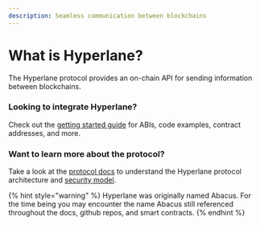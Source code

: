 ```yaml
---
description: Seamless communication between blockchains
---
```


# What is Hyperlane?

The Hyperlane protocol provides an on-chain API for sending information between blockchains.

### Looking to integrate Hyperlane?

Check out the [getting started guide](developers/getting-started.md) for ABIs, code examples, contract addresses, and more.

### Want to learn more about the protocol?

Take a look at the [protocol docs](protocol/overview.md) to understand the Hyperlane protocol architecture and [security model](protocol/security/).

{% hint style="warning" %}
Hyperlane was originally named Abacus. For the time being you may encounter the name Abacus still referenced throughout the docs, github repos, and smart contracts.&#x20;
{% endhint %}
